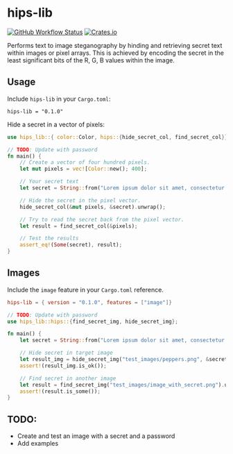# hips-lib

[![GitHub Workflow Status](https://img.shields.io/github/actions/workflow/status/Kaesebrot84/hips-lib/build.yml?style=flat-square)](https://github.com/Kaesebrot84/hips-lib/actions/workflows/build.yml)
[![Crates.io](https://img.shields.io/crates/v/hips-lib?style=flat-square)](https://crates.io/crates/hips-lib)


Performs text to image steganography by hinding and retrieving secret text within images or pixel arrays. This is achieved by encoding the secret in the least significant bits of the R, G, B values within the image.


## Usage

Include `hips-lib` in your `Cargo.toml`:

```
hips-lib = "0.1.0"
```

Hide a secret in a vector of pixels:

```rust
use hips_lib::{ color::Color, hips::{hide_secret_col, find_secret_col}};

// TODO: Update with password
fn main() {
    // Create a vector of four hundred pixels.
    let mut pixels = vec![Color::new(); 400];

    // Your secret text
    let secret = String::from("Lorem ipsum dolor sit amet, consectetur adipisici elit, sed eiusmod tempor incidunt ut labore et dolore magna aliqua.");

    // Hide the secret in the pixel vector.
    hide_secret_col(&mut pixels, &secret).unwrap();

    // Try to read the secret back from the pixel vector.
    let result = find_secret_col(&pixels);

    // Test the results
    assert_eq!(Some(secret), result);
}
```

## Images

Include the `image` feature in your `Cargo.toml` reference.


```toml
hips-lib = { version = "0.1.0", features = ["image"]}
```

```rust
// TODO: Update with password
use hips_lib::hips::{find_secret_img, hide_secret_img};

fn main() {
    let secret = String::from("Lorem ipsum dolor sit amet, consectetur adipisici elit, sed eiusmod tempor incidunt ut labore et dolore magna aliqua.");

    // Hide secret in target image
    let result_img = hide_secret_img("test_images/peppers.png", &secret);
    assert!(result_img.is_ok());

    // Find secret in another image
    let result = find_secret_img("test_images/image_with_secret.png").unwrap();
    assert!(result.is_some());
}
```

## TODO:

* Create and test an image with a secret and a password
* Add examples